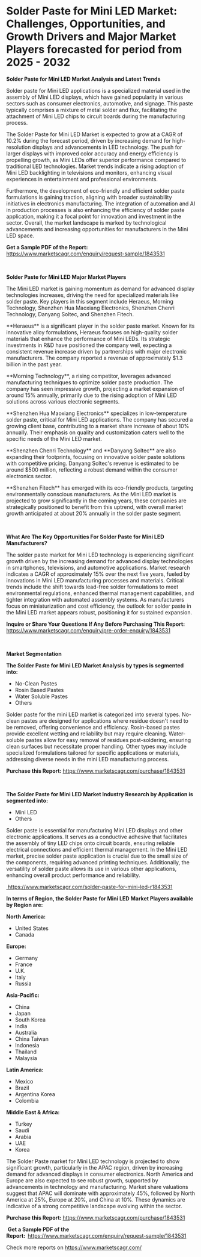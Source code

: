<p><h1>Solder Paste for Mini LED Market: Challenges, Opportunities, and Growth Drivers and Major Market Players forecasted for period from 2025 - 2032</h1></p><p><strong>Solder Paste for Mini LED Market Analysis and Latest Trends</strong></p>
<p><p>Solder paste for Mini LED applications is a specialized material used in the assembly of Mini LED displays, which have gained popularity in various sectors such as consumer electronics, automotive, and signage. This paste typically comprises a mixture of metal solder and flux, facilitating the attachment of Mini LED chips to circuit boards during the manufacturing process.</p><p>The Solder Paste for Mini LED Market is expected to grow at a CAGR of 10.2% during the forecast period, driven by increasing demand for high-resolution displays and advancements in LED technology. The push for larger displays with improved color accuracy and energy efficiency is propelling growth, as Mini LEDs offer superior performance compared to traditional LED technologies. Market trends indicate a rising adoption of Mini LED backlighting in televisions and monitors, enhancing visual experiences in entertainment and professional environments.</p><p>Furthermore, the development of eco-friendly and efficient solder paste formulations is gaining traction, aligning with broader sustainability initiatives in electronics manufacturing. The integration of automation and AI in production processes is also enhancing the efficiency of solder paste application, making it a focal point for innovation and investment in the sector. Overall, the market landscape is marked by technological advancements and increasing opportunities for manufacturers in the Mini LED space.</p></p>
<p><strong>Get a Sample PDF of the Report:&nbsp;</strong> <a href="https://www.marketscagr.com/enquiry/request-sample/1843531?utm_campaign=2471&utm_medium=2&utm_source=Github&utm_content=ia&utm_term=03042025&utm_id=solder-paste-for-mini-led">https://www.marketscagr.com/enquiry/request-sample/1843531</a></p>
<p>&nbsp;</p>
<p><strong>Solder Paste for Mini LED Major Market Players</strong></p>
<p><p>The Mini LED market is gaining momentum as demand for advanced display technologies increases, driving the need for specialized materials like solder paste. Key players in this segment include Heraeus, Morning Technology, Shenzhen Hua Maoxiang Electronics, Shenzhen Chenri Technology, Danyang Soltec, and Shenzhen Fitech.</p><p>**Heraeus** is a significant player in the solder paste market. Known for its innovative alloy formulations, Heraeus focuses on high-quality solder materials that enhance the performance of Mini LEDs. Its strategic investments in R&D have positioned the company well, expecting a consistent revenue increase driven by partnerships with major electronic manufacturers. The company reported a revenue of approximately $1.3 billion in the past year.</p><p>**Morning Technology**, a rising competitor, leverages advanced manufacturing techniques to optimize solder paste production. The company has seen impressive growth, projecting a market expansion of around 15% annually, primarily due to the rising adoption of Mini LED solutions across various electronic segments.</p><p>**Shenzhen Hua Maoxiang Electronics** specializes in low-temperature solder paste, critical for Mini LED applications. The company has secured a growing client base, contributing to a market share increase of about 10% annually. Their emphasis on quality and customization caters well to the specific needs of the Mini LED market.</p><p>**Shenzhen Chenri Technology** and **Danyang Soltec** are also expanding their footprints, focusing on innovative solder paste solutions with competitive pricing. Danyang Soltec's revenue is estimated to be around $500 million, reflecting a robust demand within the consumer electronics sector.</p><p>**Shenzhen Fitech** has emerged with its eco-friendly products, targeting environmentally conscious manufacturers. As the Mini LED market is projected to grow significantly in the coming years, these companies are strategically positioned to benefit from this uptrend, with overall market growth anticipated at about 20% annually in the solder paste segment.</p></p>
<p>&nbsp;</p>
<p><strong>What Are The Key Opportunities For Solder Paste for Mini LED Manufacturers?</strong></p>
<p><p>The solder paste market for Mini LED technology is experiencing significant growth driven by the increasing demand for advanced display technologies in smartphones, televisions, and automotive applications. Market research indicates a CAGR of approximately 15% over the next five years, fueled by innovations in Mini LED manufacturing processes and materials. Critical trends include the shift towards lead-free solder formulations to meet environmental regulations, enhanced thermal management capabilities, and tighter integration with automated assembly systems. As manufacturers focus on miniaturization and cost efficiency, the outlook for solder paste in the Mini LED market appears robust, positioning it for sustained expansion.</p></p>
<p><strong>Inquire or Share Your Questions If Any Before Purchasing This Report:</strong> <a href="https://www.marketscagr.com/enquiry/pre-order-enquiry/1843531?utm_campaign=2471&utm_medium=2&utm_source=Github&utm_content=ia&utm_term=03042025&utm_id=solder-paste-for-mini-led">https://www.marketscagr.com/enquiry/pre-order-enquiry/1843531</a></p>
<p>&nbsp;</p>
<p><strong>Market Segmentation</strong></p>
<p><strong>The Solder Paste for Mini LED Market Analysis by types is segmented into:</strong></p>
<p><ul><li>No-Clean Pastes</li><li>Rosin Based Pastes</li><li>Water Soluble Pastes</li><li>Others</li></ul></p>
<p><p>Solder paste for the mini LED market is categorized into several types. No-clean pastes are designed for applications where residue doesn't need to be removed, offering convenience and efficiency. Rosin-based pastes provide excellent wetting and reliability but may require cleaning. Water-soluble pastes allow for easy removal of residues post-soldering, ensuring clean surfaces but necessitate proper handling. Other types may include specialized formulations tailored for specific applications or materials, addressing diverse needs in the mini LED manufacturing process.</p></p>
<p><strong>Purchase this Report:&nbsp;</strong><a href="https://www.marketscagr.com/purchase/1843531?utm_campaign=2471&utm_medium=2&utm_source=Github&utm_content=ia&utm_term=03042025&utm_id=solder-paste-for-mini-led">https://www.marketscagr.com/purchase/1843531</a></p>
<p>&nbsp;</p>
<p><strong>The Solder Paste for Mini LED Market Industry Research by Application is segmented into:</strong></p>
<p><ul><li>Mini LED</li><li>Others</li></ul></p>
<p><p>Solder paste is essential for manufacturing Mini LED displays and other electronic applications. It serves as a conductive adhesive that facilitates the assembly of tiny LED chips onto circuit boards, ensuring reliable electrical connections and efficient thermal management. In the Mini LED market, precise solder paste application is crucial due to the small size of the components, requiring advanced printing techniques. Additionally, the versatility of solder paste allows its use in various other applications, enhancing overall product performance and reliability.</p></p>
<p><a href="https://www.marketscagr.com/solder-paste-for-mini-led-r1843531?utm_campaign=2471&utm_medium=2&utm_source=Github&utm_content=ia&utm_term=03042025&utm_id=solder-paste-for-mini-led">&nbsp;https://www.marketscagr.com/solder-paste-for-mini-led-r1843531</a></p>
<p><strong>In terms of Region, the Solder Paste for Mini LED Market Players available by Region are:</strong></p>
<p>
    <p> <strong> North America: </strong>
        <ul>
            <li>United States</li>
            <li>Canada</li>
        </ul>
        </p> 
    <p> <strong> Europe: </strong>
        <ul>
            <li>Germany</li>
            <li>France</li>
            <li>U.K.</li>
            <li>Italy</li>
            <li>Russia</li>
        </ul>
        </p> 
    <p> <strong> Asia-Pacific: </strong>
        <ul>
            <li>China</li>
            <li>Japan</li>
            <li>South Korea</li>
            <li>India</li>
            <li>Australia</li>
            <li>China Taiwan</li>
            <li>Indonesia</li>
            <li>Thailand</li>
            <li>Malaysia</li>
        </ul>
        </p> 
    <p> <strong> Latin America: </strong>
        <ul>
            <li>Mexico</li>
            <li>Brazil</li>
            <li>Argentina Korea</li>
            <li>Colombia</li>
        </ul>
        </p> 
    <p> <strong> Middle East & Africa: </strong>
        <ul>
            <li>Turkey</li>
            <li>Saudi</li>
            <li>Arabia</li>
            <li>UAE</li>
            <li>Korea</li>
        </ul>
    </p>
    </p>
<p><p>The Solder Paste market for Mini LED technology is projected to show significant growth, particularly in the APAC region, driven by increasing demand for advanced displays in consumer electronics. North America and Europe are also expected to see robust growth, supported by advancements in technology and manufacturing. Market share valuations suggest that APAC will dominate with approximately 45%, followed by North America at 25%, Europe at 20%, and China at 10%. These dynamics are indicative of a strong competitive landscape evolving within the sector.</p></p>
<p><strong>Purchase this Report: </strong><a href="https://www.marketscagr.com/purchase/1843531?utm_campaign=2471&utm_medium=2&utm_source=Github&utm_content=ia&utm_term=03042025&utm_id=solder-paste-for-mini-led">https://www.marketscagr.com/purchase/1843531</a></p>
<p>&nbsp;<strong>Get a Sample PDF of the Report:&nbsp;&nbsp;</strong><a href="https://www.marketscagr.com/enquiry/request-sample/1843531?utm_campaign=2471&utm_medium=2&utm_source=Github&utm_content=ia&utm_term=03042025&utm_id=solder-paste-for-mini-led">https://www.marketscagr.com/enquiry/request-sample/1843531</a></p>
<p><strong></strong></p>
<p>Check more reports on <a href="https://www.marketscagr.com/?utm_campaign=2471&utm_medium=2&utm_source=Github&utm_content=ia&utm_term=03042025&utm_id=solder-paste-for-mini-led">https://www.marketscagr.com/</a></p>